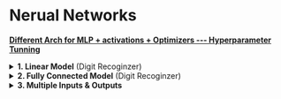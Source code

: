 # Nerual Networks


[**Different Arch for MLP + activations + Optimizers  --- Hyperparameter Tunning**](file:///media/mosaab/Volume/Personal/Development/Courses%20Docs/Applied%20ML%20Course/0_Code/14_Deep%20Learning:%20TensorFlow/3_Keras_Mnist.html) 

<details><summary><strong>1. Linear Model</strong> (Digit Recoginzer)</summary>

<p>

<h4 id="1importrequiredlibraries">1. Import required libraries.</h4>
~~~python
from keras.models import Sequential
from keras.layers.core import Lambda, Dense, Flatten, Dropout
~~~

<h4 id="2desingthearchitectureofthemodel">2. Desing the architecture of the model.</h4>

~~~python
def standardize(x):
    return (x - mean_px)/std_px
~~~
~~~python
model = Sequential()
model.add(Lambda(standardize, input_shape=(28, 28, 1)))
model.add(Flatten())
model.add(Dense(10, activation='softmax'))

print('~> Input Shape:', model.input_shape)
print('~> Output Shape:', model.output_shape)
~~~

<h4 id="3setoptimizermetricandlossfunction">3. Set Optimizer, Metric, and loss function.</h4>
~~~Python
from keras.optimizers import RMSprop

model.compile(optimizer=RMSprop(lr=.001),
              loss='categorical_crossentropy',
              metrics=['accuracy'])
~~~

<h4 id="4dataagumentation">4. Data Agumentation.</h4>
~~~python
from keras.preprocessing import image

gen = image.ImageDataGenerator()

from sklearn.model_selection import train_test_split

X = X_train
y = y_train

X_train, X_val, y_train, y_val = train_test_split(X_train, y_train, test_size=.1, random_state=42)
train_batches = gen.flow(X_train, y_train, batch_size=64)
val_batches   = gen.flow(X_val, y_val, batch_size=64)
~~~

<h4 id="5fitthemodel">5. Fit the model.</h4>
~~~python
history = model.fit_generator(generator=train_batches, 
                              steps_per_epoch=train_batches.n, 
                              epochs=5,
                              validation_data=val_batches,
                              validation_steps=val_batches.n)
~~~
</p></details>


<details><summary><strong>2. Fully Connected Model</strong> (Digit Recoginzer)</summary><p>
<h4 id="desingthearchitectureofthemodel">Desing the architecture of the model.</h4>
~~~python
def get_fc_model():
    model = Sequential([
        Lambda(standardize, input_shape=(28, 28, 1)),
        Flatten(),
        Dense(512, activation='relu'),
        Dense(10, activation='softmax')
    ])
    model.compile(optimizer='Adam',
                  loss='categorical_crossentropy',
                  metrics=['accuracy'])
    return model
~~~

<h4 id="callandhypertune">Call and hypertune.</h4>
~~~python
fc = get_fc_model()
fc.optimizer.lr=0.01
~~~

#### Run
~~~python
history=fc.fit_generator(generator=batches, steps_per_epoch=batches.n, epochs=1, 
                    validation_data=val_batches, validation_steps=val_batches.n)
~~~
</p></details>

<details><summary><strong>3. Multiple Inputs & Outputs</strong></summary><p>
<h4>Strucuture of the model</h4>
```
import tensorflow as tf

input_A = tf.keras.layers.Input(shape=[5], name="Input_A")
input_B = tf.keras.layers.Input(shape=[6], name="Input_B")

hidden1 = tf.keras.layers.Dense(30, activation="relu", name="Hidden_1")(input_B)
hidden2 = tf.keras.layers.Dense(30, activation="relu", name="Hidden_2")(hidden1)
concat  = tf.keras.layers.concatenate([input_A, hidden2])
output  = tf.keras.layers.Dense(1, activation="linear", name="Output")(concat)
aux_out = tf.keras.layers.Dense(1, activation="linear", name="Aux_Output")(hidden2)

model = tf.keras.models.Model(inputs=[input_A, input_B], outputs=[output, aux_out])

# Visualize the structure of the model.
tf.keras.utils.plot_model(model)
```

<h4>Reset the dataset to be fed</h4>
```
X_train_A, X_train_B = X_train_scaled[:, :5], X_train_scaled[:, 2:]
X_valid_A, X_valid_B = X_valid_scaled[:, :5], X_valid_scaled[:, 2:]
X_test_A, X_test_B   = X_test_scaled[:, :5],  X_test_scaled[:, 2:]

# Fit and Compile.
model.compile(loss=["mse", "mse"],
              loss_weights=[.9, .1],
              optimizer="sgd")

history = model.fit([X_train_A, X_train_B],
                    [y_train, y_train],
                    epochs=20,
                    validation_data=([X_valid_A, X_valid_B], [y_valid, y_valid]))
```
</p></details>

- [**Manual Hyperparameter Tunning**](file:///media/mosaab/Volume/Personal/Development/Courses%20Docs/zero_to_deep_learning_video/course/5%20Gradient%20Descent.html#Logistic-Regression-Model)

- [**Using Keras API (Input, Model)**](file:///media/mosaab/Volume/Personal/Development/Courses%20Docs/zero_to_deep_learning_video/solutions/5%20Gradient%20Descent%20Exercises%20Solution.html#Exercise-3)